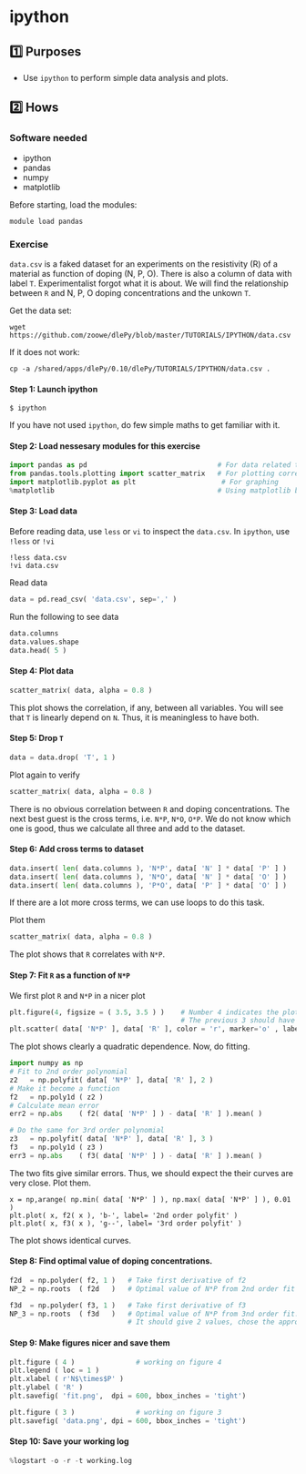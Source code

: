 # ipython 


## :one: Purposes
- Use `ipython` to perform simple data analysis and plots.

## :two: Hows

### Software needed
- ipython
- pandas
- numpy
- matplotlib

Before starting, load the modules:
```
module load pandas
```

### Exercise

`data.csv` is a faked dataset for an experiments on the resistivity (R) of a material as function of doping (N, P, O). There is also a column of data with label `T`. Experimentalist forgot what it is about. We will find the relationship between `R` and N, P, O doping concentrations and the unkown `T`.

Get the data set:
```
wget https://github.com/zoowe/dlePy/blob/master/TUTORIALS/IPYTHON/data.csv
```
If it does not work:
```
cp -a /shared/apps/dlePy/0.10/dlePy/TUTORIALS/IPYTHON/data.csv .
```
#### Step 1: Launch ipython

```
$ ipython
```

If you have not used `ipython`, do few simple maths to get familiar with it.

#### Step 2: Load nessesary modules for this exercise

```python
import pandas as pd                                # For data related task
from pandas.tools.plotting import scatter_matrix   # For plotting correlations
import matplotlib.pyplot as plt                     # For graphing
%matplotlib                                        # Using matplotlib backend: TkAgg, iteractive mode for plotting
```

#### Step 3: Load data

Before reading data, use `less` or `vi` to inspect the `data.csv`. In `ipython`, use `!less` or `!vi`
```
!less data.csv
!vi data.csv
```

Read data
```python
data = pd.read_csv( 'data.csv', sep=',' )
```

Run the following to see data
```python
data.columns
data.values.shape
data.head( 5 )
```

#### Step 4: Plot data

```python
scatter_matrix( data, alpha = 0.8 )
```

This plot shows the correlation, if any, between all variables. You will see that `T` is linearly depend on `N`. Thus, it is meaningless to have both. 

#### Step 5: Drop `T`

```python
data = data.drop( 'T', 1 )
```

Plot again to verify
```python
scatter_matrix( data, alpha = 0.8 )
```

There is no obvious correlation between `R` and doping concentrations. The next best guest is the cross terms, i.e. `N*P`, `N*O`, `O*P`. We do not know which one is good, thus we calculate all three and add to the dataset.

#### Step 6: Add cross terms to dataset

```python
data.insert( len( data.columns ), 'N*P', data[ 'N' ] * data[ 'P' ] )
data.insert( len( data.columns ), 'N*O', data[ 'N' ] * data[ 'O' ] )
data.insert( len( data.columns ), 'P*O', data[ 'P' ] * data[ 'O' ] )
```
If there are a lot more cross terms, we can use loops to do this task.

Plot them
```python
scatter_matrix( data, alpha = 0.8 )
```

The plot shows that `R` correlates with `N*P`.

#### Step 7: Fit `R` as a function of `N*P`

We first plot `R` and `N*P` in a nicer plot
```python
plt.figure(4, figsize = ( 3.5, 3.5 ) )    # Number 4 indicates the plot 4. 
                                          # The previous 3 should have been numbered as 1,2,3
plt.scatter( data[ 'N*P' ], data[ 'R' ], color = 'r', marker='o' , label  = 'data' )
```

The plot shows clearly a quadratic dependence. Now, do fitting.
```python
import numpy as np
# Fit to 2nd order polynomial
z2   = np.polyfit( data[ 'N*P' ], data[ 'R' ], 2 )
# Make it become a function
f2   = np.poly1d ( z2 )
# Calculate mean error
err2 = np.abs    ( f2( data[ 'N*P' ] ) - data[ 'R' ] ).mean( )

# Do the same for 3rd order polynomial
z3   = np.polyfit( data[ 'N*P' ], data[ 'R' ], 3 )
f3   = np.poly1d ( z3 )
err3 = np.abs    ( f3( data[ 'N*P' ] ) - data[ 'R' ] ).mean( )
```

The two fits give similar errors. Thus, we should expect the their curves are very close. Plot them.
```
x = np,arange( np.min( data[ 'N*P' ] ), np.max( data[ 'N*P' ] ), 0.01 )
plt.plot( x, f2( x ), 'b-', label= '2nd order polyfit' )
plt.plot( x, f3( x ), 'g--', label= '3rd order polyfit' )
```

The plot shows identical curves.

#### Step 8: Find optimal value of doping concentrations.

```python
f2d  = np.polyder( f2, 1 )   # Take first derivative of f2
NP_2 = np.roots  ( f2d   )   # Optimal value of N*P from 2nd order fit

f3d  = np.polyder( f3, 1 )   # Take first derivative of f3
NP_3 = np.roots  ( f3d   )   # Optimal value of N*P from 3nd order fit.
                             # It should give 2 values, chose the appropriate one.
```

#### Step 9: Make figures nicer and save them

```python
plt.figure ( 4 )               # working on figure 4
plt.legend ( loc = 1 )
plt.xlabel ( r'N$\times$P' )
plt.ylabel ( 'R' )
plt.savefig( 'fit.png',  dpi = 600, bbox_inches = 'tight')

plt.figure ( 3 )               # working on figure 3
plt.savefig( 'data.png', dpi = 600, bbox_inches = 'tight')

```

#### Step 10: Save your working log

```python
%logstart -o -r -t working.log
```

